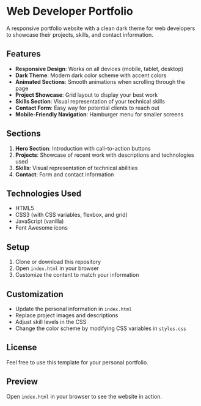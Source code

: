 # Web Developer Portfolio

A responsive portfolio website with a clean dark theme for web developers to showcase their projects, skills, and contact information.

## Features

- **Responsive Design**: Works on all devices (mobile, tablet, desktop)
- **Dark Theme**: Modern dark color scheme with accent colors
- **Animated Sections**: Smooth animations when scrolling through the page
- **Project Showcase**: Grid layout to display your best work
- **Skills Section**: Visual representation of your technical skills
- **Contact Form**: Easy way for potential clients to reach out
- **Mobile-Friendly Navigation**: Hamburger menu for smaller screens

## Sections

1. **Hero Section**: Introduction with call-to-action buttons
2. **Projects**: Showcase of recent work with descriptions and technologies used
3. **Skills**: Visual representation of technical abilities
4. **Contact**: Form and contact information

## Technologies Used

- HTML5
- CSS3 (with CSS variables, flexbox, and grid)
- JavaScript (vanilla)
- Font Awesome icons

## Setup

1. Clone or download this repository
2. Open `index.html` in your browser
3. Customize the content to match your information

## Customization

- Update the personal information in `index.html`
- Replace project images and descriptions
- Adjust skill levels in the CSS
- Change the color scheme by modifying CSS variables in `styles.css`

## License

Feel free to use this template for your personal portfolio.

## Preview

Open `index.html` in your browser to see the website in action.